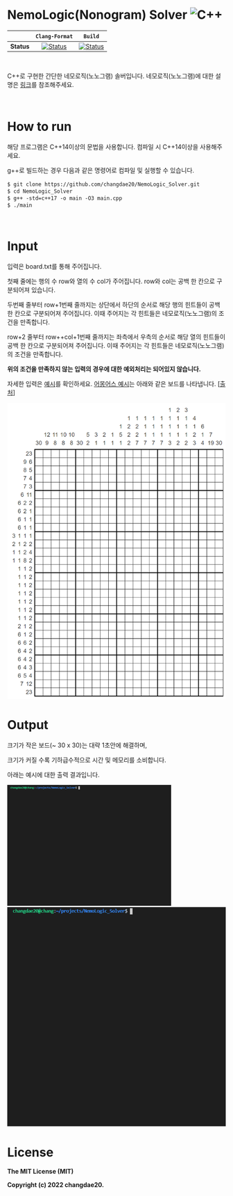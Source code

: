 # NemoLogic(Nonogram) Solver ![C++](https://img.shields.io/badge/-C++-505050?logo=c%2B%2B&style=flat)





|         |`Clang-Format`  |`Build`     | 
| :---:   |      :---:     | :---:      |
| **Status** | [![Status](https://github.com/changdae20/NemoLogic_Solver/actions/workflows/lint.yml/badge.svg)](https://github.com/changdae20/NemoLogic_Solver/actions) | [![Status](https://github.com/changdae20/NemoLogic_Solver/actions/workflows/main.yml/badge.svg)](https://github.com/changdae20/NemoLogic_Solver/actions) |


<br>

C++로 구현한 간단한 네모로직(노노그램) 솔버입니다. 네모로직(노노그램)에 대한 설명은 [링크](https://namu.wiki/w/%EB%85%B8%EB%85%B8%EA%B7%B8%EB%9E%A8)를 참조해주세요.

<br>

# How to run

해당 프로그램은 C++14이상의 문법을 사용합니다. 컴파일 시 C++14이상을 사용해주세요.

g++로 빌드하는 경우 다음과 같은 명령어로 컴파일 및 실행할 수 있습니다.

```
$ git clone https://github.com/changdae20/NemoLogic_Solver.git
$ cd NemoLogic_Solver
$ g++ -std=c++17 -o main -O3 main.cpp
$ ./main
```

<br>

# Input

입력은 board.txt를 통해 주어집니다.

첫째 줄에는 행의 수 row와 열의 수 col가 주어집니다. row와 col는 공백 한 칸으로 구분되어져 있습니다.

두번째 줄부터 row+1번째 줄까지는 상단에서 하단의 순서로 해당 행의 힌트들이 공백 한 칸으로 구분되어져 주어집니다. 이때 주어지는 각 힌트들은 네모로직(노노그램)의 조건을 만족합니다.

row+2 줄부터 row++col+1번째 줄까지는 좌측에서 우측의 순서로 해당 열의 힌트들이 공백 한 칸으로 구분되어져 주어집니다. 이때 주어지는 각 힌트들은 네모로직(노노그램)의 조건을 만족합니다.

**위의 조건을 만족하지 않는 입력의 경우에 대한 예외처리는 되어있지 않습니다.**

자세한 입력은 [예시](examples/)를 확인하세요. [어몽어스 예시](examples/amongus.txt)는 아래와 같은 보드를 나타냅니다. [[출처](http://nemonemologic.com/play_logic.php?quid=16080)]

<img src="media/board.png">

<br>

# Output

크기가 작은 보드(~ 30 x 30)는 대략 1초안에 해결하며,

크기가 커질 수록 기하급수적으로 시간 및 메모리를 소비합니다.

아래는 예시에 대한 출력 결과입니다.

<img src="media/output1.gif" width="75%">

<img src="media/output2.gif">

# License

**The MIT License (MIT)**

**Copyright (c) 2022 changdae20.**
